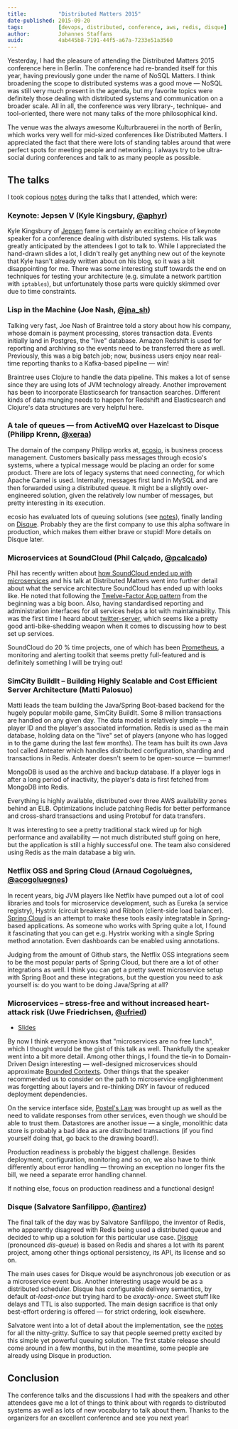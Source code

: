 ```yaml
---
title:          "Distributed Matters 2015"
date-published: 2015-09-20
tags:           [devops, distributed, conference, aws, redis, disque]
author:         Johannes Staffans
uuid:           4ab445b8-7191-44f5-a67a-7233e51a3560
---
```


Yesterday, I had the pleasure of attending the Distributed Matters 2015 conference here in Berlin.
The conference had re-branded itself for this year, having previously gone under the name of NoSQL 
Matters. I think broadening the scope to distributed systems was a good move — NoSQL was still 
very much present in the agenda, but my favorite topics were definitely those dealing with 
distributed systems and communication on a broader scale. All in all, the conference was 
very library-, technique- and tool-oriented, there were not many talks of the more philosophical kind.

The venue was the always awesome Kulturbrauerei in the north of Berlin, which works very well
for mid-sized conferences like Distributed Matters. I appreciated the fact that there were
lots of standing tables around that were perfect spots for meeting people and networking.
I always try to be ultra-social during conferences and talk to as many people as possible.

## The talks

I took copious [notes][1] during the talks that I attended, which were:

### Keynote: Jepsen V (Kyle Kingsbury, [@aphyr](https://twitter.com/aphyr))

Kyle Kingsbury of [Jepsen][2] fame is certainly an exciting choice of keynote speaker 
for a conference dealing with distributed systems. His talk was greatly anticipated
by the attendees I got to talk to. While I appreciated the hand-drawn slides a lot,
I didn't really get anything new out of the keynote that Kyle hasn't already written
about on his blog, so it was a bit disappointing for me. There was some interesting
stuff towards the end on techniques for testing your architecture (e.g. simulate
a network partition with `iptables`), but unfortunately those parts were quickly skimmed
over due to time constraints.

### Lisp in the Machine (Joe Nash, [@jna_sh](https://twitter.com/jna_sh))

Talking very fast, Joe Nash of Braintree told a story about how his company, 
whose domain is payment processing, stores transaction data. Events initially
land in Postgres, the "live" database. Amazon Redshift is used for reporting
and archiving so the events need to be transferred there as well. Previously,
this was a big batch job; now, business users enjoy near real-time reporting
thanks to a Kafka-based pipeline — win!

Braintree uses Clojure to handle the data pipeline. This makes a lot of sense since
they are using lots of JVM technology already. Another improvement has been
to incorporate Elasticsearch for transaction searches. Different kinds of data
munging needs to happen for Redshift and Elasticsearch and Clojure's data structures
are very helpful here.

### A tale of queues — from ActiveMQ over Hazelcast to Disque (Philipp Krenn, [@xeraa](https://twitter.com/xeraa))

The domain of the company Philipp works at, [ecosio][3], is business process management.
Customers basically pass messages through ecosio's systems, where a typical message
would be placing an order for some product. There are lots of legacy systems that need connecting, for which
Apache Camel is used. Internally, messages first land in MySQL and are then forwarded 
using a distributed queue. It might be a slightly over-engineered solution, given the 
relatively low number of messages, but pretty interesting in its execution.

ecosio has evaluated lots of queuing solutions (see [notes][4]), finally landing on 
[Disque][5]. Probably they are the first company to use this alpha software in 
production, which makes them either brave or stupid! More details on Disque later.

### Microservices at SoundCloud (Phil Calçado, [@pcalcado](https://twitter.com/pcalcado))

Phil has recently written about [how SoundCloud ended up with microservices][6] 
and his talk at Distributed Matters went into further detail about what the 
service architecture SoundCloud has ended up with looks like. He noted that 
following the [Twelve-Factor App pattern][7] from the beginning was a big boon. 
Also, having standardised reporting and administration interfaces for all
services helps a lot with maintainability. This was the first time I heard 
about [twitter-server][8], which seems like a pretty good anti-bike-shedding
weapon when it comes to discussing how to best set up services.

SoundCloud do 20 % time projects, one of which has been [Prometheus][9], 
a monitoring and alerting toolkit that seems pretty full-featured
and is definitely something I will be trying out!

### SimCity BuildIt – Building Highly Scalable and Cost Efficient Server Architecture (Matti Palosuo)

Matti leads the team building the Java/Spring Boot-based backend for the hugely popular mobile game, 
SimCity BuildIt. Some 8 million transactions are handled on any given day. The data model is relatively 
simple — a player ID and the player's associated information. Redis is used as the main database, 
holding data on the "live" set of players (anyone who has logged in to the game during the last few months). 
The team has built its own Java tool called Anteater which handles distributed configuration, sharding 
and transactions in Redis. Anteater doesn't seem to be open-source — bummer!

MongoDB is used as the archive and backup database. If a player logs in after a long period of inactivity,
the player's data is first fetched from MongoDB into Redis. 

Everything is highly available, distributed over three AWS availability zones behind an ELB. 
Optimizations include patching Redis for better performance and cross-shard transactions
and using Protobuf for data transfers. 

It was interesting to see a pretty traditional stack wired up for high performance and 
availability — not much distributed stuff going on here, but the application is still
a highly successful one. The team also considered using Redis as the main database a big win.

### Netflix OSS and Spring Cloud (Arnaud Cogoluègnes, [@acogoluegnes](https://twitter.com/acogoluegnes))

In recent years, big JVM players like Netflix have pumped out a lot of cool 
libraries and tools for microservice development, such as Eureka (a service registry), 
Hystrix (circuit breakers) and Ribbon (client-side load balancer). [Spring Cloud][10] is an attempt 
to make these tools easily integratable in Spring-based applications. As someone who works
with Spring quite a lot, I found it fascinating that you can get e.g. Hystrix working with a 
single Spring method annotation. Even dashboards can be enabled using annotations.

Judging from the amount of Github stars, the Netflix OSS integrations seem to be the 
most popular parts of Spring Cloud, but there are a lot of other integrations as well.
I think you can get a pretty sweet microservice setup with Spring Boot and these
integrations, but the question you need to ask yourself is: do you want to be doing
Java/Spring at all?

### Microservices – stress-free and without increased heart-attack risk (Uwe Friedrichsen, [@ufried](https://twitter.com/ufried))

* [Slides](http://de.slideshare.net/ufried/microservices-stressfree-and-without-increased-heart-attack-risk)

By now I think everyone knows that "microservices are no free lunch", which I thought would 
be the gist of this talk as well. Thankfully the speaker went into a bit more detail. 
Among other things, I found the tie-in to Domain-Driven Design interesting — well-designed
microservices should approximate [Bounded Contexts][11]. Other things that the speaker
recommended us to consider on the path to microservice englightenment was forgetting
about layers and re-thinking DRY in favour of reduced deployment dependencies.

On the service interface side, [Postel's Law][12] was brought up as well as the need to validate
responses from other services, even though we should be able to trust them. Datastores are
another issue — a single, monolithic data store is probably a bad idea as are distributed
transactions (if you find yourself doing that, go back to the drawing board!). 

Production readiness is probably the biggest challenge. Besides deployment, configuration,
monitoring and so on, we also have to think differently about error handling — throwing
an exception no longer fits the bill, we need a separate error handling channel.

If nothing else, focus on production readiness and a functional design!

### Disque (Salvatore Sanfilippo, [@antirez](https://twitter.com/antirez))

The final talk of the day was by Salvatore Sanfilippo, the inventor of Redis, who 
apparently disagreed with Redis being used a distributed queue and decided to whip
up a solution for this particular use case. [Disque][13]
(pronounced *dis-queue*) is based on Redis and shares a lot with its parent project, 
among other things optional persistency, its API, its license and so on.

The main uses cases for Disque would be asynchronous job execution or as a
microservice event bus. Another interesting usage would be as a distributed
scheduler. Disque has configurable delivery semantics, by default *at-least-once* 
but trying hard to be *exactly-once*. Sweet stuff like delays and TTL is also supported.
The main design sacrifice is that only best-effort ordering is offered — for
strict ordering, look elsewhere.

Salvatore went into a lot of detail about the implementation, see the [notes][14]
for all the nitty-gritty. Suffice to say that people seemed pretty excited
by this simple yet powerful queuing solution. The first stable release should
come around in a few months, but in the meantime, some people are already
using Disque in production.

## Conclusion

The conference talks and the discussions I had with the speakers and other attendees 
gave me a lot of things to think about with regards to distributed systems as well
as lots of new vocabulary to talk about them. Thanks to the organizers for an 
excellent conference and see you next year!


[1]: https://gist.github.com/jstaffans/ed44a4099a79127280e5
[2]: https://aphyr.com/tags/jepsen
[3]: https://ecosio.com/en/
[4]: https://gist.github.com/jstaffans/ed44a4099a79127280e5#a-tale-of-queues--from-activemq-over-hazelcast-to-disque-philipp-krenn
[5]: https://github.com/antirez/disque
[6]: http://philcalcado.com/2015/09/08/how_we_ended_up_with_microservices.html
[7]: http://12factor.net/
[8]: https://github.com/twitter/twitter-server
[9]: http://prometheus.io/
[10]: http://projects.spring.io/spring-cloud/
[11]: http://martinfowler.com/bliki/BoundedContext.html
[12]: https://en.wikipedia.org/wiki/Robustness_principle
[13]: https://github.com/antirez/disque
[14]: https://gist.github.com/jstaffans/ed44a4099a79127280e5#disque
